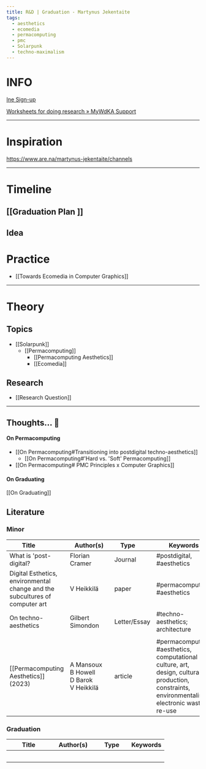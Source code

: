 ```yaml
---
title: R&D | Graduation - Martynus Jekentaite
tags:
  - aesthetics
  - ecomedia
  - permacomputing
  - pmc
  - Solarpunk
  - techno-maximalism
---
```

# INFO

[Ine Sign-up](https://pad.riseup.net/p/DCresearch-Ine-keep)

[Worksheets for doing research » MyWdKA Support](https://static.mywdka.nl/researchstation/2024/02/15/9523/)

___
# Inspiration

https://www.are.na/martynus-jekentaite/channels


___

# Timeline

## [[Graduation Plan ]]
## Idea




# Practice

- [[Towards Ecomedia in Computer Graphics]]


___
# Theory

## Topics

- [[Solarpunk]]
	- [[Permacomputing]]
	  - [[Permacomputing Aesthetics]]
	  - [[Ecomedia]]


## Research

- [[Research Question]]


___

## Thoughts... 💭

#### On Permacomputing

- [[On Permacomputing#Transitioning into postdigital techno-aesthetics]]
    - [[On Permacomputing#'Hard vs. 'Soft' Permacomputing]] <br>
- [[On Permacomputing# PMC Principles x Computer Graphics]]

#### On Graduating

[[On Graduating]]
## Literature

### Minor

| <div style="width:100px">Title</div>                                        | <div style="width:100px">Author(s)</div>        | <div style="width:70px">Type</div> | Keywords                                                                                                                                       |     |
| --------------------------------------------------------------------------- | ----------------------------------------------- | ---------------------------------- | ---------------------------------------------------------------------------------------------------------------------------------------------- | --- |
| What is 'post-digital?                                                      | Florian Cramer                                  | Journal                            | #postdigital, #aesthetics                                                                                                                      |     |
| Digital Esthetics, environmental change and the subcultures of computer art | V Heikkilä                                      | paper                              | #permacomputing,<br> #aesthetics                                                                                                               |     |
| On techno-aesthetics                                                        | Gilbert Simondon                                | Letter/Essay                       | #techno-aesthetics; architecture                                                                                                               |     |
|                                                                             |                                                 |                                    |                                                                                                                                                |     |
| [[Permacomputing Aesthetics]] (2023)                                        | A Mansoux<br>B Howell<br>D Barok<br> V Heikkilä | article                            | #permacomputing, #aesthetics, computational culture, art, design, cultural production, constraints, environmentalism, electronic waste, re-use |     |


### Graduation


| <div style="width:100px">Title</div> | <div style="width:100px">Author(s)</div> | <div style="width:70px">Type</div> | Keywords |
| ------------------------------------ | ---------------------------------------- | ---------------------------------- | -------- |
|                                      |                                          |                                    |          |
|                                      |                                          |                                    |          |
|                                      |                                          |                                    |          |
|                                      |                                          |                                    |          |
|                                      |                                          |                                    |          |

